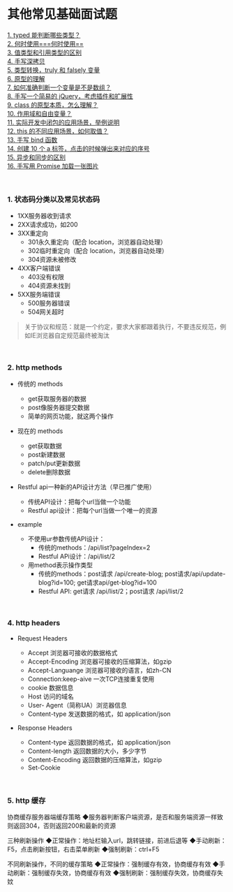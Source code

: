 # 其他常见基础面试题

[1. typed 能判断哪些类型？](#pro1)  
[2. 何时使用===何时使用==](#pro2)  
[3. 值类型和引用类型的区别](#pro3)  
[4. 手写深拷贝](#pro4)  
[5. 类型转换，truly 和 falsely 变量](#pro5)  
[6. 原型的理解](#pro6)  
[7. 如何准确判断一个变量是不是数组？](#pro7)  
[8. 手写一个简易的 jQuery，考虑插件和扩展性 ](#pro8)  
[9. class 的原型本质，怎么理解？ ](#pro9)  
[10. 作用域和自由变量？ ](#pro10)  
[11. 实际开发中闭包的应用场景，举例说明](#pro11)  
[12. this 的不同应用场景，如何取值？](#pro12)  
[13. 手写 bind 函数](#pro13)  
[14. 创建 10 个 a 标签，点击的时候弹出来对应的序号](#pro14)  
[15. 异步和同步的区别](#pro15)  
[16. 手写用 Promise 加载一张图片](#pro16)

<br>

<h3 id="pro1">1. 状态码分类以及常见状态码</h3>

- 1XX服务器收到请求
- 2XX请求成功，如200
- 3XX重定向
  - 301永久重定向（配合 location，浏览器自动处理）
  - 302临时重定向（配合 location，浏览器自动处理）
  - 304资源未被修改
- 4XX客户端错误
  - 403没有权限
  - 404资源未找到
- 5XX服务端错误
  - 500服务器错误
  - 504网关超时

> 关于协议和规范：就是一个约定，要求大家都跟着执行，不要违反规范，例如IE浏览器自定规范最终被淘汰

<br>

<h3 id="pro2">2. http methods</h3>

- 传统的 methods
  - get获取服务器的数据
  - post像服务器提交数据
  - 简单的网页功能，就这两个操作

- 现在的 methods
  - get获取数据
  - post新建数据
  - patch/put更新数据
  - delete删除数据

- Restful api一种新的API设计方法（早已推广使用）
  - 传统API设计：把每个url当做一个功能 
  - Restful api设计：把每个url当做一个唯一的资源  

- example
  - 不使用ur参数传统API设计：
    - 传统的methods：/api/list?pageIndex=2
    - Restful APi设计：/api/list/2
  - 用method表示操作类型
    - 传统的methods：post请求 /api/create-blog;  post请求/api/update-blog?id=100; get请求api/get-blog?id=100
    - Restful API: get请求 /api/list/2；post请求 /api/list/2
  
<br>

<h3 id="pro4">4. http headers</h3>

- Request Headers
  - Accept 浏览器可接收的数据格式
  - Accept-Encoding 浏览器可接收的压缩算法，如gzip
  - Accept-Languange 浏览器可接收的语言，如zh-CN
  - Connection:keep-aive 一次TCP连接重复使用
  - cookie 数据信息
  - Host 访问的域名
  - User- Agent（简称UA）浏览器信息
  - Content-type 发送数据的格式，如 application/json

- Response Headers 
  - Content-type 返回数据的格式，如 application/json
  - Content-length 返回数据的大小，多少字节
  - Content-Encoding 返回数据的压缩算法，如gzip
  - Set-Cookie
  
<br>

<h3 id="pro5">5. http 缓存</h3>

协商缓存服务器端缓存策略
◆服务器判断客户端资源，是否和服务端资源一样致则返回304，否则返回200和最新的资源

三种刷新操作
◆正常操作：地址栏输入url，跳转链接，前进后退等
◆手动刷新：F5，点击刷新按钮，右击菜单刷新
◆强制刷新：ctrl+F5

不同刷新操作，不同的缓存策略
◆正常操作：强制缓存有效，协商缓存有效
◆手动刷新：强制缓存失效，协商缓存有效
◆强制刷新：强制缓存失效，协商缓存失妏